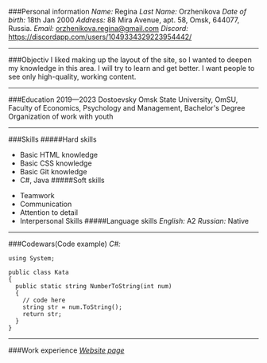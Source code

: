 ###Personal information
_Name:_ Regina
_Last Name:_ Orzhenikova
_Date of birth:_ 18th Jan 2000
_Address:_ 88 Mira Аvenue, apt. 58, Omsk, 644077, Russia.
_Email:_ <orzhenikova.regina@gmail.com>
_Discord:_ <https://discordapp.com/users/1049334329223954442/>
***
###Objectiv
I liked making up the layout of the site, so I wanted to deepen my knowledge in this area. I will try to learn and get better.
I want people to see only high-quality, working content.
***
###Education
2019—2023 Dostoevsky Omsk State University, OmSU,
 Faculty of Economics, Psychology and Management,
  Bachelor's Degree Organization of work with youth
***
###Skills
#####Hard skills
*   Basic HTML knowledge
*   Basic CSS knowledge
*   Basic Git knowledge
*   C#, Java
#####Soft skills
- Teamwork
- Communication
- Attention to detail
- Interpersonal Skills
#####Language skills
_English:_ A2
_Russian:_ Native
***
###Codewars(Сode example)
_C#:_
```
using System;

public class Kata
{
  public static string NumberToString(int num)
  {
    // code here
    string str = num.ToString();
    return str;
  }
}
```
***
###Work experience
*[Website page](https://github.com/Regina-Orz/website-1.git)*